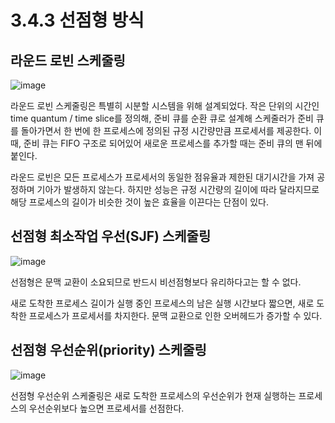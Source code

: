 # 3.4.3 선점형 방식

## 라운드 로빈 스케줄링 

![image](https://github.com/gdsc-konkuk/Plantory-Android/assets/81434152/6804e348-eb19-467e-b77c-b6f1c1a58133)

라운드 로빈 스케줄링은 특별히 시분할 시스템을 위해 설계되었다. 작은 단위의 시간인 time quantum / time slice를 정의해, 준비 큐를 순환 큐로 설계해 스케줄러가 준비 큐를 돌아가면서 한 번에 한 프로세스에 정의된 규정 시간량만큼 프로세서를 제공한다. 이때, 준비 큐는 FIFO 구조로 되어있어 새로운 프로세스를 추가할 때는 준비 큐의 맨 뒤에 붙인다. 

라운드 로빈은 모든 프로세스가 프로세서의 동일한 점유율과 제한된 대기시간을 가져 공정하며 기아가 발생하지 않는다. 하지만 성능은 규정 시간량의 길이에 따라 달라지므로 해당 프로세스의 길이가 비슷한 것이 높은 효율을 이끈다는 단점이 있다. 

## 선점형 최소작업 우선(SJF) 스케줄링

![image](https://github.com/gdsc-konkuk/Plantory-Android/assets/81434152/5c06f3aa-fc96-4be3-a3c5-774dd73f6a0b)

선점형은 문맥 교환이 소요되므로 반드시 비선점형보다 유리하다고는 할 수 없다.

새로 도착한 프로세스 길이가 실행 중인 프로세스의 남은 실행 시간보다 짧으면, 새로 도착한 프로세스가 프로세서를 차지한다. 문맥 교환으로 인한 오버헤드가 증가할 수 있다.

## 선점형 우선순위(priority) 스케줄링

![image](https://github.com/gdsc-konkuk/Plantory-Android/assets/81434152/e10ee9de-f11c-411a-88b0-d8f1d8f38b7a)

선점형 우선순위 스케줄링은 새로 도착한 프로세스의 우선순위가 현재 실행하는 프로세스의 우선순위보다 높으면 프로세서를 선점한다. 